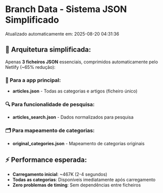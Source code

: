 # Branch Data - Sistema JSON Simplificado
Atualizado automaticamente em: 2025-08-20 04:31:36

## 🎯 Arquitetura simplificada:
Apenas **3 ficheiros JSON** essenciais, comprimidos automaticamente pelo Netlify (~65% redução):

### 📱 Para a app principal:
- **articles.json** - Todas as categorias e artigos (ficheiro único)

### 🔍 Para funcionalidade de pesquisa:
- **articles_search.json** - Dados normalizados para pesquisa

### 🗂️ Para mapeamento de categorias:
- **original_categories.json** - Mapeamento de categorias originais

## ⚡ Performance esperada:
- **Carregamento inicial**: ~467K (2-4 segundos)
- **Todas as categorias**: Disponíveis imediatamente após carregamento
- **Zero problemas de timing**: Sem dependências entre ficheiros
